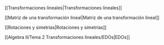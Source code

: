 [[Transformaciones lineales|Transformaciones lineales]]

[[Matriz de una transformación lineal|Matriz de una transformación lineal]]

[[Rotaciones y simetrías|Rotaciones y simetrías]]

[[Algebra II/Tema 2 Transformaciones lineales/EDOs|EDOs]]